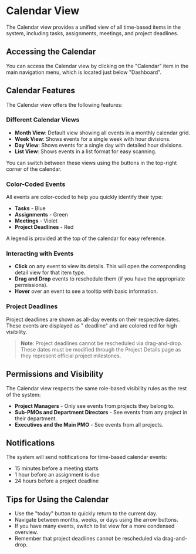 # Calendar View

The Calendar view provides a unified view of all time-based items in the system, including tasks, assignments, meetings, and project deadlines.

## Accessing the Calendar

You can access the Calendar view by clicking on the "Calendar" item in the main navigation menu, which is located just below "Dashboard".

## Calendar Features

The Calendar view offers the following features:

### Different Calendar Views

- **Month View**: Default view showing all events in a monthly calendar grid.
- **Week View**: Shows events for a single week with hour divisions.
- **Day View**: Shows events for a single day with detailed hour divisions.
- **List View**: Shows events in a list format for easy scanning.

You can switch between these views using the buttons in the top-right corner of the calendar.

### Color-Coded Events

All events are color-coded to help you quickly identify their type:

- **Tasks** - Blue
- **Assignments** - Green
- **Meetings** - Violet
- **Project Deadlines** - Red

A legend is provided at the top of the calendar for easy reference.

### Interacting with Events

- **Click** on any event to view its details. This will open the corresponding detail view for that item type.
- **Drag and Drop** events to reschedule them (if you have the appropriate permissions).
- **Hover** over an event to see a tooltip with basic information.

### Project Deadlines

Project deadlines are shown as all-day events on their respective dates. These events are displayed as "<Project Name> deadline" and are colored red for high visibility.

> **Note**: Project deadlines cannot be rescheduled via drag-and-drop. These dates must be modified through the Project Details page as they represent official project milestones.

## Permissions and Visibility

The Calendar view respects the same role-based visibility rules as the rest of the system:

- **Project Managers** - Only see events from projects they belong to.
- **Sub-PMOs and Department Directors** - See events from any project in their department.
- **Executives and the Main PMO** - See events from all projects.

## Notifications

The system will send notifications for time-based calendar events:

- 15 minutes before a meeting starts
- 1 hour before an assignment is due
- 24 hours before a project deadline

## Tips for Using the Calendar

- Use the "today" button to quickly return to the current day.
- Navigate between months, weeks, or days using the arrow buttons.
- If you have many events, switch to list view for a more condensed overview.
- Remember that project deadlines cannot be rescheduled via drag-and-drop. 